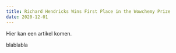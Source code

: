 ```yaml
---
title: Richard Hendricks Wins First Place in the Wowchemy Prize
date: 2020-12-01
---
```


Hier kan een artikel komen.

<!--more-->
blablabla
